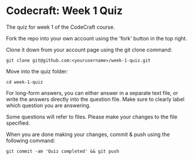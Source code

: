 Codecraft: Week 1 Quiz
======================

The quiz for week 1 of the CodeCraft course.

Fork the repo into your own account using the 'fork' button in the top right.

Clone it down from your account page using the git clone command:

`git clone git@github.com:<yourusername>/week-1-quiz.git`

Move into the quiz folder:

`cd week-1-quiz`

For long-form answers, you can either answer in a separate text file, or write the answers directly into the question file.
Make sure to clearly label which question you are answering.

Some questions will refer to files. Please make your changes to the file specified.

When you are done making your changes, commit & push using the following command:

`git commit -am 'Quiz completed' && git push`
